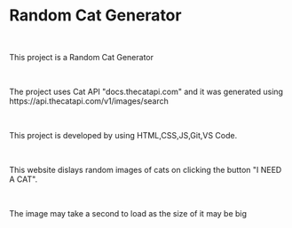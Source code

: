 <h1> Random Cat Generator </h1>
<br>
<p>This project is a Random Cat Generator</p>
<br>
<p>The project uses Cat API "docs.thecatapi.com" and it was generated using  https://api.thecatapi.com/v1/images/search</p>
<br>
<p>This project is developed by using HTML,CSS,JS,Git,VS Code.</p>
<br>
<p>This website dislays random images of cats on clicking the button "I NEED A CAT".</p>
<br>
<p>The image may take a second to load as the size of it may be big</p>
